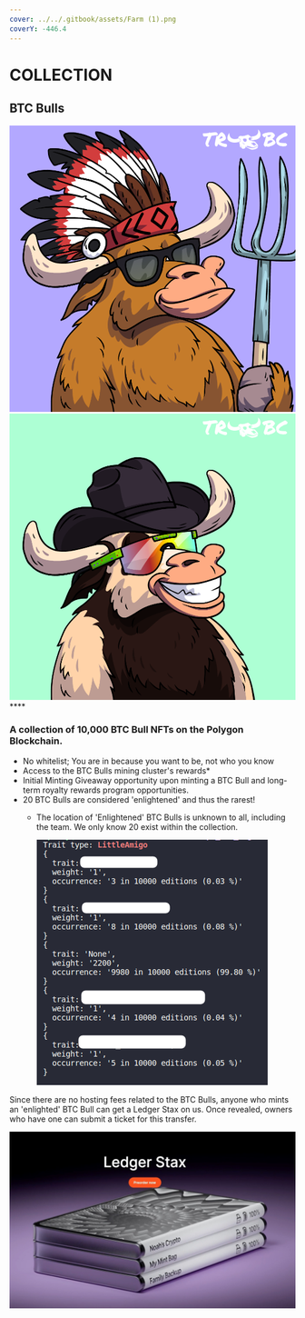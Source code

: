 ```yaml
---
cover: ../../.gitbook/assets/Farm (1).png
coverY: -446.4
---
```


# COLLECTION

## BTC Bulls

****![](../../.gitbook/assets/47.png)****![](../../.gitbook/assets/62.png)****

### **A collection of 10,000 BTC Bull NFTs on the Polygon Blockchain.**&#x20;

* No whitelist; You are in because you want to be, not who you know
* Access to the BTC Bulls mining cluster's rewards\*
* Initial Minting Giveaway opportunity upon minting a BTC Bull and long-term royalty rewards program opportunities.&#x20;
* &#x20;20 BTC Bulls are considered 'enlightened' and thus the rarest!&#x20;
  *   The location of 'Enlightened' BTC Bulls is unknown to all, including the team. We only know 20 exist within the collection.

      <img src="../../.gitbook/assets/image (4) (3).png" alt="" data-size="original">



Since there are no hosting fees related to the BTC Bulls, anyone who mints an 'enlighted' BTC Bull can get a Ledger Stax on us. Once revealed, owners who have one can submit a ticket for this transfer.&#x20;

![](<../../.gitbook/assets/image (3).png>)
